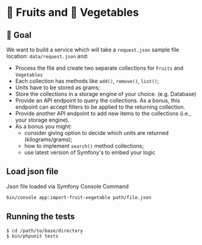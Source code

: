 # 🍎 Fruits and 🥕 Vegetables

## 🎯 Goal
We want to build a service which will take a `request.json` sample file location: `data/request.json` and:
- Process the file and create two separate collections for `Fruits` and `Vegetables`
- Each collection has methods like `add()`, `remove()`, `list()`;
- Units have to be stored as grams;
- Store the collections in a storage engine of your choice. (e.g. Database)
- Provide an API endpoint to query the collections. As a bonus, this endpoint can accept filters to be applied to the returning collection.
- Provide another API endpoint to add new items to the collections (i.e., your storage engine).
- As a bonus you might:
  - consider giving option to decide which units are returned (kilograms/grams);
  - how to implement `search()` method collections;
  - use latest version of Symfony's to embed your logic 

## Load json file
Json file loaded via Symfony Console Command
```bash
bin/console app:import-fruit-vegetable path/file.json
```

## Running the tests
```shell
$ cd /path/to/base/directory
$ bin/phpunit tests
```
